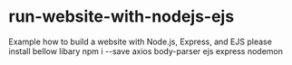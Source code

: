 # run-website-with-nodejs-ejs
Example how to build a website with Node.js, Express, and EJS
please install bellow libary
npm i --save axios body-parser ejs express nodemon

